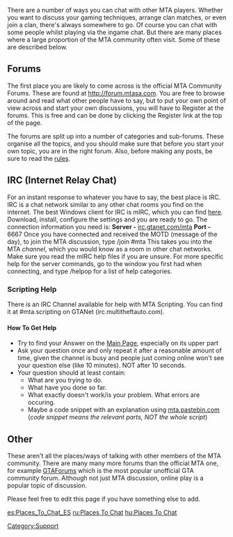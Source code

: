 There are a number of ways you can chat with other MTA players. Whether you want to discuss your gaming techniques, arrange clan matches, or even join a clan, there's always somewhere to go. Of course you can chat with some people whilst playing via the ingame chat. But there are many places where a large proportion of the MTA community often visit. Some of these are described below.

Forums
------

The first place you are likely to come across is the official MTA Community Forums. These are found at [<http://forum.mtasa.com>](http://forum.mtasa.com). You are free to browse around and read what other people have to say, but to put your own point of view across and start your own discussions, you will have to Register at the forums. This is free and can be done by clicking the Register link at the top of the page.

The forums are split up into a number of categories and sub-forums. These organise all the topics, and you should make sure that before you start your own topic, you are in the right forum. Also, before making any posts, be sure to read the [rules](http://forum.mtasa.com/viewtopic.php?f=15&t=15740#p219286).

IRC (Internet Relay Chat)
-------------------------

For an instant response to whatever you have to say, the best place is IRC. IRC is a chat network similar to any other chat rooms you find on the internet. The best Windows client for IRC is mIRC, which you can find [here](http://www.mirc.com). Download, install, configure the settings and you are ready to go. The connection information you need is:
**Server -** [irc.gtanet.com/mta](irc://irc.gtanet.com/mta)
**Port -** 6667
Once you have connected and received the MOTD (message of the day), to join the MTA discussion, type /join \#mta This takes you into the MTA *channel*, which you would know as a room in other chat networks. Make sure you read the mIRC help files if you are unsure. For more specific help for the server commands, go to the window you first had when connecting, and type /helpop for a list of help categories.

### Scripting Help

There is an IRC Channel available for help with MTA Scripting. You can find it at \#mta.scripting on GTANet (irc.multitheftauto.com).

#### How To Get Help

-   Try to find your Answer on the [Main Page](/docs/main_page.md "wikilink"), especially on its upper part
-   Ask your question once and only repeat it after a reasonable amount of time, given the channel is busy and people just coming online won't see your question else (like 10 minutes). NOT after 10 seconds.
-   Your question should at least contain:
    -   What are you trying to do.
    -   What have you done so far.
    -   What exactly doesn't work/is your problem. What errors are occuring.
    -   Maybe a code snippet with an explanation using [mta.pastebin.com](http://mta.pastebin.com) (*code snippet means the relevant parts, NOT the whole script*)

Other
-----

These aren't all the places/ways of talking with other members of the MTA community. There are many many more forums than the official MTA one, for example [GTAForums](http://www.gtaforums.com) which is the most popular unofficial GTA community forum. Although not just MTA discussion, online play is a popular topic of discussion.

Please feel free to edit this page if you have something else to add.

[es:Places\_To\_Chat\_ES](/docs/es-places_to_chat_es.md "wikilink") [ru:Places To Chat](/docs/ru-places_to_chat.md "wikilink") [hu:Places To Chat](/docs/hu-places_to_chat.md "wikilink")

[Category:Support](/docs/category-support.md "wikilink")

